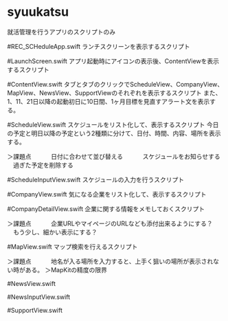 # syuukatsu
就活管理を行うアプリのスクリプトのみ

#REC_SCHeduleApp.swift
ランチスクリーンを表示するスクリプト

#LaunchScreen.swift
アプリ起動時にアイコンの表示後、ContentViewを表示するスクリプト

#ContentView.swift
タブとタブのクリックでScheduleView、CompanyView、MapView、NewsView、SupportViewのそれぞれを表示するスクリプト
また、1、11、21日以降の起動初日に10日間、1ヶ月目標を見直すアラート文を表示する。

#ScheduleView.swift
スケジュールをリスト化して、表示するスクリプト
今日の予定と明日以降の予定という2種類に分けて、日付、時間、内容、場所を表示する。

＞課題点
　　　日付に合わせて並び替える
　　　スケジュールをお知らせする
   　過ぎた予定を削除する
    
#ScheduleInputView.swift
スケジュールの入力を行うスクリプト

#CompanyView.swift
気になる企業をリスト化して、表示するスクリプト
    
#CompanyDetailView.swift
企業に関する情報をメモしておくスクリプト

＞課題点
　　　企業URLやマイページのURLなども添付出来るようにする？
   　もう少し、細かい表示にする？
    
#MapView.swift
マップ検索を行えるスクリプト

＞課題点
　　　地名が入る場所を入力すると、上手く狙いの場所が表示されない時がある。
     ＞MapKitの精度の限界

#NewsView.swift

#NewsInputView.swift

#SupportView.swift


